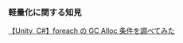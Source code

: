 ### 軽量化に関する知見
[【Unity, C#】foreach の GC Alloc 条件を調べてみた](https://blog.virtualcast.jp/blog/2020/03/foreach_gc_alloc/)  
